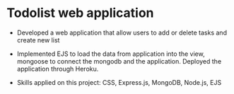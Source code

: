# Todolist web application

- Developed a web application that allow users to add or delete tasks and create new list
 
- Implemented EJS to load the data from application into the view, mongoose to connect the mongodb and the application. Deployed the application through Heroku. 

- Skills applied on this project: CSS, Express.js, MongoDB, Node.js, EJS
